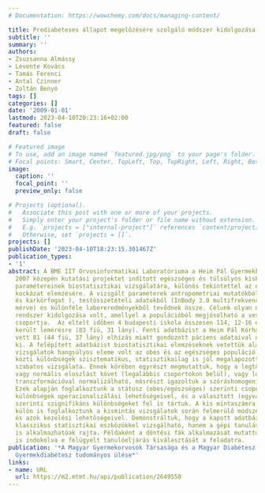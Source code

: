 ```yaml
---
# Documentation: https://wowchemy.com/docs/managing-content/

title: Prediabeteses állapot megelőzésére szolgáló módszer kidolgozása
subtitle: ''
summary: ''
authors:
- Zsuzsanna Almássy
- Levente Kovács
- Tamás Ferenci
- Antal Czinner
- Zoltán Benyó
tags: []
categories: []
date: '2009-01-01'
lastmod: 2023-04-10T20:23:16+02:00
featured: false
draft: false

# Featured image
# To use, add an image named `featured.jpg/png` to your page's folder.
# Focal points: Smart, Center, TopLeft, Top, TopRight, Left, Right, BottomLeft, Bottom, BottomRight.
image:
  caption: ''
  focal_point: ''
  preview_only: false

# Projects (optional).
#   Associate this post with one or more of your projects.
#   Simply enter your project's folder or file name without extension.
#   E.g. `projects = ["internal-project"]` references `content/project/deep-learning/index.md`.
#   Otherwise, set `projects = []`.
projects: []
publishDate: '2023-04-10T18:23:15.301467Z'
publication_types:
- '1'
abstract: A BME IIT Orvosinformatikai Laboratóriuma a Heim Pál Gyermekkórházzal együttműködve
  2007 közepén kutatási projektet indított egészséges és túlsúlyos kiskorú populáció
  paramétereinek biostatisztikai vizsgálatára, különös tekintettel az elhízás jelentette
  kockázat elemzésére. A vizsgált paraméterek antropometriai mutatókból (csípő- derék-
  és karkörfogat ), testösszetételi adatokból (InBody 3.0 multifrekvenciás impedancia-analizátorral
  mérve) és különféle laboreredményekből tevődnek össze. Célunk olyan noninvazív vizsgálati
  rendszer kidolgozása volt, amellyel a populációból megjósolható a veszélyeztetettek
  csoportja.  Az eltelt időben 4 budapesti iskola összesen 114, 12-16 év közötti diákja
  került lemérésre (83 fiú, 31 lány). Fenti adatbázist a Heim Pál Kórház beteganyagából
  vett 81 (44 fiú, 37 lány) elhízás miatt gondozott páciens adataival egészítettük
  ki. A felépített adatbázist biostatisztikai elemzéseknek vetettük alá. Az elvégzett
  vizsgálatok hangsúlyos eleme volt az obes és az egészséges populáció laboreredményei
  közti különbségek szisztematikus, statisztikailag is jól megalapozott és teljesen
  szabatos vizsgálata. Ennek körében egyrészt megmutattuk, hogy a legtöbb laborváltozó
  vagy normális eloszlást követ (legalábbis csoportokon belül), vagy logaritmikus
  transzformációval normalizálható, másrészt igazoltuk a szóráshomogenitás teljesülését.
  Ezek alapján foglalkoztunk a státusz (obes/egészséges) szerinti csoportok közti
  különbségek operacionalizálási lehetőségeivel, és a választott (egyváltozós) értelmezés
  szerinti szignifikáns különbségeket fel is tártuk. A kis mintaszámra tekintettel
  külön is foglalkoztunk a kismintás vizsgálatok során felmerülő módszertani problémákkal
  és azok kezelési lehetőségeivel. Demonstráltuk, hogy a kapott adatbázis nem csak
  klasszikus statisztikai eszközökkel vizsgálható, hanem a gépi tanulás modern eszközei
  is alkalmazhatóak rajta. Példaként a döntési fák alkalmazását mutattuk be, részletesen
  is indokolva e felügyelt tanulóeljárás kiválasztását a feladatra.
publication: '*A Magyar Gyermekorvosok Társasága és a Magyar Diabétesz Társaság XXVI.
  Gyermekdiabétesz tudományos ülése*'
links:
- name: URL
  url: https://m2.mtmt.hu/api/publication/2649550
---
```

